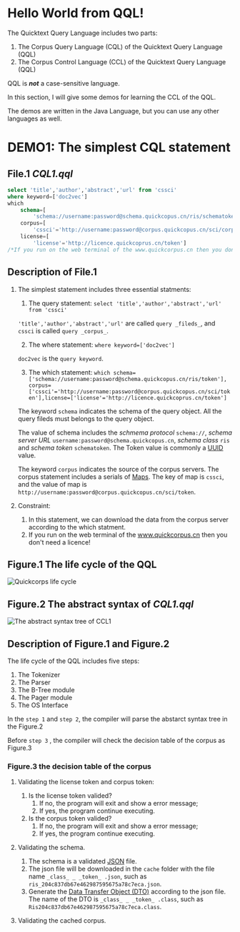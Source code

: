 # Hello World from QQL!

The Quicktext Query Language includes two parts:
1. The Corpus Query Language (CQL) of the Quicktext Query Language (QQL)
2. The Corpus Control Language (CCL) of the Quicktext Query Language (QQL)

QQL is ___not___ a case-sensitive language.

In this section, I will give some demos for learning the CCL of the QQL.

The demos are written in the Java Language, but you can use any other languages as well.

# DEMO1: The simplest CQL statement
## File.1  _CQL1.qql_
```SQL
select 'title','author','abstract','url' from 'cssci'
where keyword=['doc2vec'] 
which 
	schema=[
		'schema://username:password@schema.quickcopus.cn/ris/schematoken'], 
	corpus=[
		'cssci'='http://username:password@corpus.quickcopus.cn/sci/corpustoken'],
	license=[
		'license'='http://licence.quickcoprus.cn/token']
/*If you run on the web terminal of the www.quickcorpus.cn then you don't need a licence!*/;
```
## Description of File.1

1. The simplest statement includes three essential statments:
   1. The query statement:  ```select 'title','author','abstract','url' from 'cssci'```

   ```'title','author','abstract','url'``` are called ```query _fileds_```, and ```cssci``` is called ```query _corpus_```.
   
   2. The where statement: ```where keyword=['doc2vec'] ```
   
   ```doc2vec``` is the ```query keyword```.
   
   3. The which statement: ```which schema=['schema://username:password@schema.quickcopus.cn/ris/token'], corpus=['cssci'='http://username:password@corpus.quickcopus.cn/sci/token'],license=['license'='http://licence.quickcoprus.cn/token']```
    
    The keyword ```schema``` indicates the schema of the query object. All the query fileds must belongs to the query object.

   The value of schema includes the _schmema protocol_ ```schema://```, _schema server URL_ ```username:password@schema.quickcopus.cn```,  _schema class_ ```ris``` and _schema token_ ```schematoken```. The Token value is commonly a [UUID](https://en.wikipedia.org/wiki/UUID) value.

    The keyword ```corpus``` indicates the source of the corpus servers. The corpus statement includes a serials of [Maps](https://en.wikipedia.org/wiki/Hash_table). The key of map is ```cssci```, and the value of map is ```http://username:password@corpus.quickcopus.cn/sci/token```. 
   

2. Constraint:
   1. In this statement, we can download the data from the corpus server according to the which statment. 
   2. If you run on the web terminal of the www.quickcorpus.cn then you don't need a licence!

## Figure.1 The life cycle of the QQL

![Quickcorps life cycle](images/qqllifecycle.png)

## Figure.2 The abstract syntax of _CQL1.qql_

![The abstract syntax tree of CCL1](images/ccl1_ast.png)

## Description of Figure.1 and Figure.2

The life cycle of the QQL includes five steps:
1. The Tokenizer
2. The Parser
3. The B-Tree module
4. The Pager module
5. The OS Interface 

In the ```step 1``` and ```step 2```, the compiler will parse the abstarct syntax tree in the Figure.2

Before ```step 3``` , the compiler will check the decision table of the corpus as Figure.3

### Figure.3 the decision table of the corpus

1. Validating the license token and corpus token:
   1. Is the license token valided? 
      1. If no, the program will exit and show a error message;
      2. If yes, the program continue executing.
   2. Is the corpus token valided? 
      1. If no, the program will exit and show a error message;
      2. If yes, the program continue executing.
2. Validating the schema.
   1. The schema is a validated [JSON](https://en.wikipedia.org/wiki/JSON) file.
   2. The json file will be downloaded in the ```cache``` folder with the file name ```_class_ _ _token_ .json```, such as `ris_204c837db67e462987595675a78c7eca.json`.
   3. Generate the [Data Transfer Object (DTO)](https://en.wikipedia.org/wiki/Data_transfer_object) according to the json file. The name of the DTO is ```_class_ _ _token_ .class```, such as `Ris204c837db67e462987595675a78c7eca.class`.

3. Validating the cached corpus.
